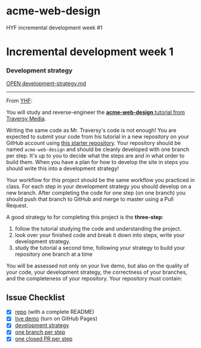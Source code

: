 # acme-web-design
HYF incremental development week #1
# Incremental development week 1

### Development strategy
[OPEN development-strategy.md](development-strategy.md)  

---


From [YHF](https://raw.githubusercontent.com/HackYourFutureBelgium/incremental-development/master/README.md):  

You will study and reverse-engineer the [__acme-web-design__ tutorial from Traversy Media](https://www.youtube.com/watch?v=Wm6CUkswsNw).

Writing the same code as Mr. Traversy's code is not enough! You are expected to submit your code from his tutorial in a new repository on your GitHub account using [this starter repository](https://github.com/HackYourFutureBelgium/w3-validation-template).  Your repository should be named `acme-web-design` and should be cleanly developed with one branch per step.  It's up to you to decide what the steps are and in what order to build them.  When you have a plan for how to develop the site in steps you should write this into a development strategy!

Your workflow for this project should be the same workflow you practiced in class.  For each step in your development strategy you should develop on a new branch. After completing the code for one step (on one branch) you should push that branch to GitHub and merge to master using a Pull Request.

A good strategy to for completing this project is the __three-step__:

1. follow the tutorial studying the code and understanding the project.
2. look over your finished code and break it down into steps, write your development strategy.
3. study the tutorial a second time, following your strategy to build your repository one branch at a time


You will be assessed not only on your live demo, but also on the quality of your code, your development strategy, the correctness of your branches, and the completeness of your repository. Your repository must contain:
## Issue Checklist  


- [x] [repo](https://github.com/bermarte/acme-web-design) (with a complete README)
- [x] [live demo](https://bermarte.github.io/acme-web-design) (turn on GitHub Pages)
- [x] [development strategy](https://github.com/bermarte/acme-web-design/blob/master/development-strategy.md)
- [x] [one branch per step](https://github.com/bermarte/acme-web-design/branches)
- [x] [one closed PR per step](https://github.com/bermarte/acme-web-design/pulls)
